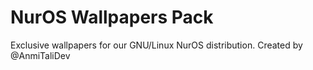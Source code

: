 # NurOS Wallpapers Pack
Exclusive wallpapers for our GNU/Linux NurOS distribution. Created by @AnmiTaliDev
